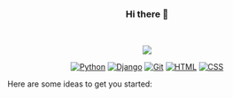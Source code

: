 <div align="center">

### Hi there 👋

<br>

[![](https://github-readme-stats.vercel.app/api/top-langs/?username=F4R4N&theme=ayu-mirage&layout=compact)](https://github.com/F4R4N/)

[![Python](https://img.shields.io/badge/Python-3776AB?style=for-the-badge&logo=python&logoColor=white)](https://github.com/F4R4N/)
[![Django](https://img.shields.io/badge/django-%23092E20.svg?&style=for-the-badge&logo=django&logoColor=white)](https://github.com/F4R4N/)
[![Git](https://img.shields.io/badge/Git-F05032?style=for-the-badge&logo=git&logoColor=white)](https://github.com/F4R4N/)
[![HTML](https://img.shields.io/badge/HTML5-E34F26?style=for-the-badge&logo=html5&logoColor=white)](https://github.com/F4R4N/)
[![CSS](https://img.shields.io/badge/CSS3-1572B6?style=for-the-badge&logo=css3&logoColor=white)](https://github.com/F4R4N/)
</div>
<!--
**F4R4N/F4R4N** is a ✨ _special_ ✨ repository because its `README.md` (this file) appears on your GitHub profile.
-->
Here are some ideas to get you started:
